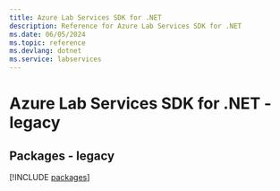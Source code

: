 ```yaml
---
title: Azure Lab Services SDK for .NET
description: Reference for Azure Lab Services SDK for .NET
ms.date: 06/05/2024
ms.topic: reference
ms.devlang: dotnet
ms.service: labservices
---
```

# Azure Lab Services SDK for .NET - legacy
## Packages - legacy
[!INCLUDE [packages](lab-services-index.md)]